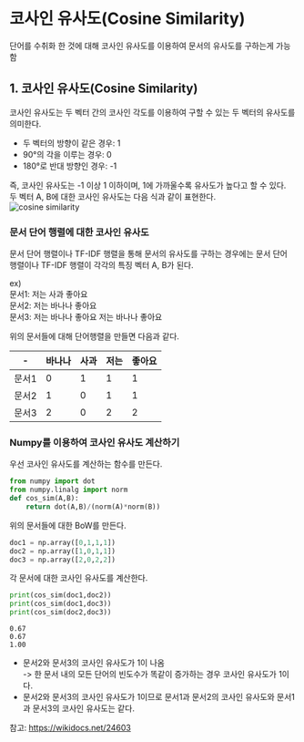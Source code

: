 # 코사인 유사도(Cosine Similarity)
단어를 수취화 한 것에 대해 코사인 유사도를 이용하여 문서의 유사도를 구하는게 가능함

## 1. 코사인 유사도(Cosine Similarity)
코사인 유사도는 두 벡터 간의 코사인 각도를 이용하여 구할 수 있는 두 벡터의 유사도를 의미한다.
- 두 벡터의 방향이 같은 경우: 1
- 90°의 각을 이루는 경우: 0
- 180°로 반대 방향인 경우: -1

즉, 코사인 유사도는 -1 이상 1 이하이며, 1에 가까울수록 유사도가 높다고 할 수 있다.  
두 벡터 A, B에 대한 코사인 유사도는 다음 식과 같이 표현한다.  
<img src="https://latex.codecogs.com/svg.latex?\;similarity=cos(\theta)=\frac{A\cdot{B}}{||A||||B||}=\frac{\sum_{i=1}^{n}{A_i\times{B_i}}}{\sqrt{\sum_{i=1}^{n}{(A_i)^2}}\times{\sqrt{\sum_{i=1}^{n}{(B_i)^2}}}}" title="cosine similarity" />  

### 문서 단어 행렬에 대한 코사인 유사도
문서 단어 행렬이나 TF-IDF 행렬을 통해 문서의 유사도를 구하는 경우에는 문서 단어 행렬이나 TF-IDF 행렬이 각각의 특징 벡터 A, B가 된다.  

ex)  
문서1: 저는 사과 좋아요  
문서2: 저는 바나나 좋아요  
문서3: 저는 바나나 좋아요 저는 바나나 좋아요  

위의 문서들에 대해 단어행렬을 만들면 다음과 같다.

|-|바나나|사과|저는|좋아요|
|----|----|----|----|----|
|문서1|0|1|1|1|
|문서2|1|0|1|1|
|문서3|2|0|2|2|

### Numpy를 이용하여 코사인 유사도 계산하기
우선 코사인 유사도를 계산하는 함수를 만든다.
```python
from numpy import dot
from numpy.linalg import norm
def cos_sim(A,B):
    return dot(A,B)/(norm(A)*norm(B))
```
위의 문서들에 대한 BoW를 만든다.
```python
doc1 = np.array([0,1,1,1])
doc2 = np.array([1,0,1,1])
doc3 = np.array([2,0,2,2])
```
각 문서에 대한 코사인 유사도를 계산한다.
```python
print(cos_sim(doc1,doc2))
print(cos_sim(doc1,doc3))
print(cos_sim(doc2,doc3))
```
```
0.67
0.67
1.00
```
- 문서2와 문서3의 코사인 유사도가 1이 나옴  
-> 한 문서 내의 모든 단어의 빈도수가 똑같이 증가하는 경우 코사인 유사도가 1이다.  
- 문서2와 문서3의 코사인 유사도가 1이므로 문서1과 문서2의 코사인 유사도와 문서1과 문서3의 코사인 유사도는 같다.

참고: https://wikidocs.net/24603